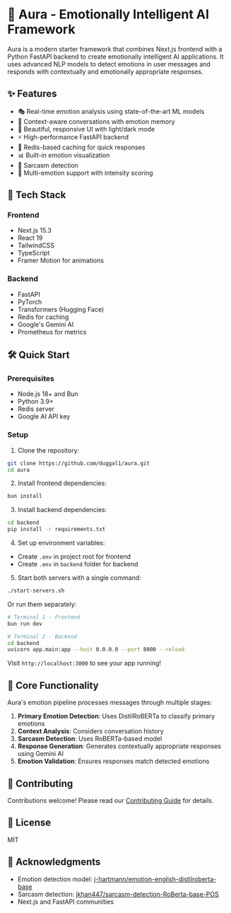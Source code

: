 # 🌟 Aura - Emotionally Intelligent AI Framework

Aura is a modern starter framework that combines Next.js frontend with a Python FastAPI backend to create emotionally intelligent AI applications. It uses advanced NLP models to detect emotions in user messages and responds with contextually and emotionally appropriate responses.

## ✨ Features

- 🎭 Real-time emotion analysis using state-of-the-art ML models
- 🧠 Context-aware conversations with emotion memory
- 🎨 Beautiful, responsive UI with light/dark mode
- ⚡ High-performance FastAPI backend
- 🔄 Redis-based caching for quick responses
- 📊 Built-in emotion visualization
- 🎯 Sarcasm detection
- 🤝 Multi-emotion support with intensity scoring

## 🚀 Tech Stack

### Frontend
- Next.js 15.3
- React 19
- TailwindCSS
- TypeScript
- Framer Motion for animations

### Backend
- FastAPI
- PyTorch
- Transformers (Hugging Face)
- Redis for caching
- Google's Gemini AI
- Prometheus for metrics

## 🛠 Quick Start

### Prerequisites
- Node.js 18+ and Bun
- Python 3.9+
- Redis server
- Google AI API key

### Setup

1. Clone the repository:
```bash
git clone https://github.com/duggal1/aura.git
cd aura
```

2. Install frontend dependencies:
```bash
bun install
```

3. Install backend dependencies:
```bash
cd backend
pip install -r requirements.txt
```

4. Set up environment variables:
- Create `.env` in project root for frontend
- Create `.env` in `backend` folder for backend

5. Start both servers with a single command:
```bash
./start-servers.sh
```

Or run them separately:
```bash
# Terminal 1 - Frontend
bun run dev

# Terminal 2 - Backend
cd backend
uvicorn app.main:app --host 0.0.0.0 --port 8000 --reload
```

Visit `http://localhost:3000` to see your app running!

## 🎯 Core Functionality

Aura's emotion pipeline processes messages through multiple stages:

1. **Primary Emotion Detection**: Uses DistilRoBERTa to classify primary emotions
2. **Context Analysis**: Considers conversation history
3. **Sarcasm Detection**: Uses RoBERTa-based model
4. **Response Generation**: Generates contextually appropriate responses using Gemini AI
5. **Emotion Validation**: Ensures responses match detected emotions

## 🤝 Contributing

Contributions welcome! Please read our [Contributing Guide](CONTRIBUTING.md) for details.

## 📝 License

MIT

## 🙏 Acknowledgments

- Emotion detection model: [j-hartmann/emotion-english-distilroberta-base](https://huggingface.co/j-hartmann/emotion-english-distilroberta-base)
- Sarcasm detection: [jkhan447/sarcasm-detection-RoBerta-base-POS](https://huggingface.co/jkhan447/sarcasm-detection-RoBerta-base-POS)
- Next.js and FastAPI communities


